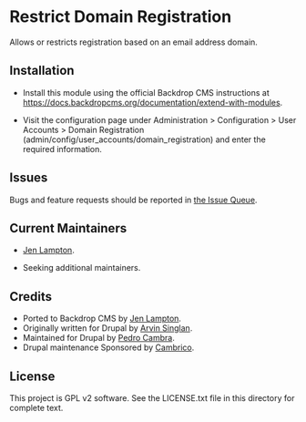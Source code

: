 Restrict Domain Registration
============================

Allows or restricts registration based on an email address domain.


Installation <!-- This section is required. -->
------------

- Install this module using the official Backdrop CMS instructions at
  https://docs.backdropcms.org/documentation/extend-with-modules.

- Visit the configuration page under Administration > Configuration > User Accounts >
  Domain Registration (admin/config/user_accounts/domain_registration) and enter the required information.


Issues <!-- This section is required. -->
------

Bugs and feature requests should be reported in [the Issue Queue](https://github.com/backdrop-contrib/foo-project/issues).


Current Maintainers <!-- This section is required. -->
-------------------

- [Jen Lampton](https://github.com/jenlampton).
<!-- You may also wish to add: -->
- Seeking additional maintainers.


Credits <!-- This section is required. -->
-------

- Ported to Backdrop CMS by [Jen Lampton](https://github.com/jenlampton).
- Originally written for Drupal by [Arvin Singlan](https://www.drupal.org/u/arvinsingla).
- Maintained for Drupal by [Pedro Cambra](https://www.drupal.org/u/pcambra).
- Drupal maintenance Sponsored by [Cambrico](https://www.drupal.org/cambrico).


License <!-- This section is required. -->
-------

This project is GPL v2 software.
See the LICENSE.txt file in this directory for complete text.

